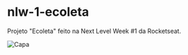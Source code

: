 # nlw-1-ecoleta
Projeto "Ecoleta" feito na Next Level Week #1 da Rocketseat.

![Capa](https://github.com/heyloh/nlw-1-ecoleta/master/Capa.jpg?raw=true)
